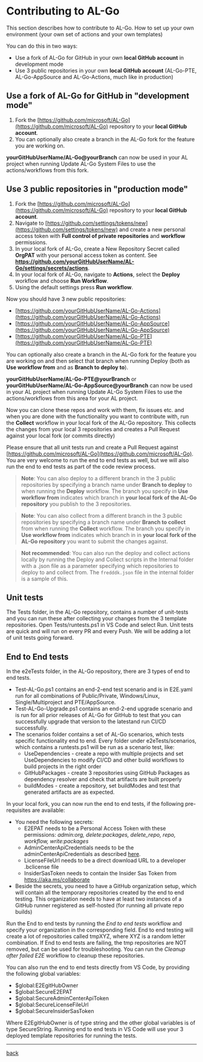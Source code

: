 # Contributing to AL-Go

This section describes how to contribute to AL-Go. How to set up your own environment (your own set of actions and your own templates)

You can do this in two ways:
- Use a fork of AL-Go for GitHub in your own **local GitHub account** in development mode
- Use 3 public repositories in your own **local GitHub account** (AL-Go-PTE, AL-Go-AppSource and AL-Go-Actions, much like in production)

## Use a fork of AL-Go for GitHub in "development mode"

1. Fork the [https://github.com/microsoft/AL-Go](https://github.com/microsoft/AL-Go) repository to your **local GitHub account**.
2. You can optionally also create a branch in the AL-Go fork for the feature you are working on.

**yourGitHubUserName/AL-Go@yourBranch** can now be used in your AL project when running Update AL-Go System Files to use the actions/workflows from this fork.

## Use 3 public repositories in "production mode"

1. Fork the [https://github.com/microsoft/AL-Go](https://github.com/microsoft/AL-Go) repository to your **local GitHub account**.
2. Navigate to [https://github.com/settings/tokens/new](https://github.com/settings/tokens/new) and create a new personal access token with **Full control of private repositories** and **workflow** permissions.
3. In your local fork of AL-Go, create a New Repository Secret called **OrgPAT** with your personal access token as content. See **https://github.com/yourGitHubUserName/AL-Go/settings/secrets/actions**.
4. In your local fork of AL-Go, navigate to **Actions**, select the **Deploy** workflow and choose **Run Workflow**.
5. Using the default settings press **Run workflow**.

Now you should have 3 new public repositories:

- [https://github.com/yourGitHubUserName/AL-Go-Actions](https://github.com/yourGitHubUserName/AL-Go-Actions)
- [https://github.com/yourGitHubUserName/AL-Go-AppSource](https://github.com/yourGitHubUserName/AL-Go-AppSource)
- [https://github.com/yourGitHubUserName/AL-Go-PTE](https://github.com/yourGitHubUserName/AL-Go-PTE)

You can optionally also create a branch in the AL-Go fork for the feature you are working on and then select that branch when running Deploy (both as **Use workflow from** and as **Branch to deploy to**).

**yourGitHubUserName/AL-Go-PTE@yourBranch** or **yourGitHubUserName/AL-Go-AppSource@yourBranch** can now be used in your AL project when running Update AL-Go System Files to use the actions/workflows from this area for your AL project.

Now you can clone these repos and work with them, fix issues etc. and when you are done with the functionality you want to contribute with, run the **Collect** workflow in your local fork of the AL-Go repository. This collects the changes from your local 3 repositories and creates a Pull Request against your local fork (or commits directly)

Please ensure that all unit tests run and create a Pull Request against [https://github.com/microsoft/AL-Go](https://github.com/microsoft/AL-Go). You are very welcome to run the end to end tests as well, but we will also run the end to end tests as part of the code review process.

> **Note**: You can also deploy to a different branch in the 3 public repositories by specifying a branch name under **Branch to deploy** to when running the **Deploy** workflow. The branch you specify in **Use workflow from** indicates which branch in **your local fork of the AL-Go repository** you publish to the 3 repositories.

> **Note**: You can also collect from a different branch in the 3 public repositories by specifying a branch name under **Branch to collect** from when running the **Collect** workflow. The branch you specify in **Use workflow from** indicates which branch in in **your local fork of the AL-Go repository** you want to submit the changes against.

> **Not recommended**: You can also run the deploy and collect actions locally by running the Deploy and Collect scripts in the Internal folder with a .json file as a parameter specifying which repositories to deploy to and collect from. The `fredddk.json` file in the internal folder is a sample of this.

## Unit tests
The Tests folder, in the AL-Go repository, contains a number of unit-tests and you can run these after collecting your changes from the 3 template repositories. Open Tests/runtests.ps1 in VS Code and select Run. Unit tests are quick and will run on every PR and every Push. We will be adding a lot of unit tests going forward.

## End to End tests
In the e2eTests folder, in the AL-Go repository, there are 3 types of end to end tests.
- Test-AL-Go.ps1 contains an end-2-end test scenario and is in E2E.yaml run for all combinations of Public/Private, Windows/Linux, Single/Multiproject and PTE/AppSource.
- Test-AL-Go-Upgrade.ps1 contains an end-2-end upgrade scenario and is run for all prior releases of AL-Go for GitHub to test that you can successfully upgrade that version to the latestand run CI/CD successfully.
- The scenarios folder contains a set of AL-Go scenarios, which tests specific functionality end to end. Every folder under e2eTests/scenarios, which contains a runtests.ps1 will be run as a scenario test, like:
  - UseDependencies - create a repo with multiple projects and set UseDependencies to modify CI/CD and other build workflows to build projects in the right order
  - GitHubPackages - create 3 repositories using GitHub Packages as dependency resolver and check that artifacts are built properly
  - buildModes - create a repository, set buildModes and test that generated artifacts are as expected.

In your local fork, you can now run the end to end tests, if the following pre-requisites are available:
- You need the following secrets:
  - E2EPAT needs to be a Personal Access Token with these permissions: _admin:org, delete:packages, delete_repo, repo, workflow, write:packages_
  - AdminCenterApiCredentials needs to be the adminCenterApiCredentials as described [here](CreateOnlineDevEnv2.md).
  - LicenseFileUrl needs to be a direct download URL to a developer .bclicense file
  - InsiderSasToken needs to contain the Insider Sas Token from https://aka.ms/collaborate
- Beside the secrets, you need to have a GitHub organization setup, which will contain all the temporary repositories created by the end to end testing. This organization needs to have at least two instances of a GitHub runner registered as self-hosted (for running all private repo builds)

Run the End to end tests by running the *End to end tests* workflow and specify your organization in the corresponding field.
End to end testing will create a lot of repositories called tmpXYZ, where XYZ is a random letter combination. If End to end tests are failing, the tmp repositories are NOT removed, but can be used for troubleshooting.
You can run the *Cleanup after failed E2E* workflow to cleanup these repositories.

You can also run the end to end tests directly from VS Code, by providing the following global variables:
- $global:E2EgitHubOwner
- $global:SecureE2EPAT
- $global:SecureAdminCenterApiToken
- $global:SecureLicenseFileUrl
- $global:SecureInsiderSasToken

Where E2EgitHubOwner is of type string and the other global variables is of type SecureString.
Running end to end tests in VS Code will use your 3 deployed template repositories for running the tests.

---
[back](../README.md)
